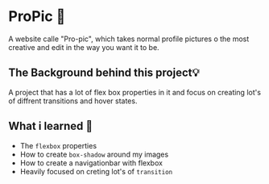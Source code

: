 # ProPic 📸
A website calle "Pro-pic", which takes normal profile pictures o the most creative and edit in the way you want it to be.

## The Background behind this project💡
A project that has a lot of flex box properties in it and focus on creating lot's of diffrent transitions and hover states.

## What i learned 🧠
- The `flexbox` properties
- How to create `box-shadow` around my images
- How to create a navigationbar with flexbox
- Heavily focused on creting lot's of `transition`

